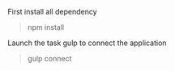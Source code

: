 First install all dependency 

> npm install


Launch the task gulp to connect the application

> gulp connect